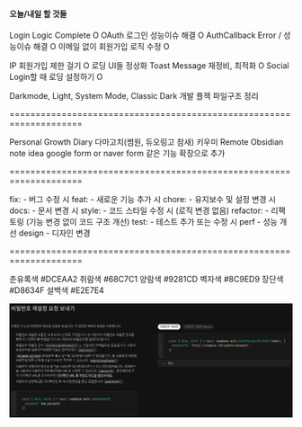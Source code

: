 #### 오늘/내일 할 것들

Login Logic Complete O
OAuth 로그인 성능이슈 해결 O
AuthCallback Error / 성능이슈 해결 O
이메일 없이 회원가입 로직 수정 O

IP 회원가입 제한 걸기 O
로딩 UI들 정상화 Toast Message 재정비, 최적화 O
Social Login할 때 로딩 설정하기 O

Darkmode, Light, System Mode, Classic Dark 개발 
플젝 파일구조 정리

====================================================================

Personal Growth Diary 다마고치(썸원, 듀오링고 참새) 키우미
Remote Obsidian note idea
google form or naver form 같은 기능 확장으로 추가 

====================================================================

fix: - 버그 수정 시
feat: - 새로운 기능 추가 시
chore: - 유지보수 및 설정 변경 시
docs: - 문서 변경 시
style: - 코드 스타일 수정 시 (로직 변경 없음)
refactor: - 리팩토링 (기능 변경 없이 코드 구조 개선)
test: - 테스트 추가 또는 수정 시
perf - 성능 개선
design - 디자인 변경

====================================================================

춘유록색 #DCEAA2
취람색 #68C7C1
양람색 #9281CD
벽자색 #8C9ED9
장단색 #D8634F
설백색 #E2E7E4

![alt text](readmeimg.png)
